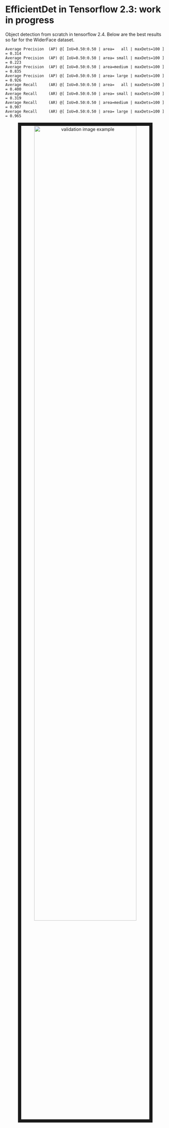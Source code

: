 # EfficientDet in Tensorflow 2.3: work in progress

Object detection from scratch in tensorflow 2.4. Below are the best results so far for the WiderFace dataset.


```
Average Precision  (AP) @[ IoU=0.50:0.50 | area=   all | maxDets=100 ] = 0.314
Average Precision  (AP) @[ IoU=0.50:0.50 | area= small | maxDets=100 ] = 0.223
Average Precision  (AP) @[ IoU=0.50:0.50 | area=medium | maxDets=100 ] = 0.835
Average Precision  (AP) @[ IoU=0.50:0.50 | area= large | maxDets=100 ] = 0.926
Average Recall     (AR) @[ IoU=0.50:0.50 | area=   all | maxDets=100 ] = 0.400
Average Recall     (AR) @[ IoU=0.50:0.50 | area= small | maxDets=100 ] = 0.319
Average Recall     (AR) @[ IoU=0.50:0.50 | area=medium | maxDets=100 ] = 0.907
Average Recall     (AR) @[ IoU=0.50:0.50 | area= large | maxDets=100 ] = 0.965
```

<div align="center">
<img src="images/val.png" alt="validation image example" style="display: block; margin-left: auto; margin-right: auto; width: 80%;" border="10" />
</div>
